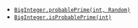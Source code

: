 - [`BigInteger.probablePrime(int, Random)`](https://docs.oracle.com/en/java/javase/17/docs/api/java.base/java/math/BigInteger.html#probablePrime(int,java.util.Random))  
- [`BigInteger.isProbablePrime(int)`](https://docs.oracle.com/en/java/javase/17/docs/api/java.base/java/math/BigInteger.html#isProbablePrime(int))
